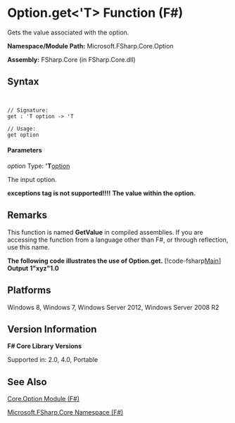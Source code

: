 # Option.get<'T> Function (F#)

Gets the value associated with the option.

**Namespace/Module Path:** Microsoft.FSharp.Core.Option

**Assembly:** FSharp.Core (in FSharp.Core.dll)


## Syntax


```


// Signature:
get : 'T option -> 'T

// Usage:
get option

```



#### Parameters
*option*
Type: **'T**[option](http://msdn.microsoft.com/en-us/library/b08add48-34bf-4410-80a1-ef6a8daddc58)


The input option.



**exceptions tag is not supported!!!!**
**The value within the option.**
## Remarks
This function is named **GetValue** in compiled assemblies. If you are accessing the function from a language other than F#, or through reflection, use this name.

**The following code illustrates the use of Option.get.**
[!code-fsharp[Main](snippets/fsoptions/snippet7.fs)]
**Output**
**1"xyz"1.0**
## Platforms
Windows 8, Windows 7, Windows Server 2012, Windows Server 2008 R2


## Version Information
**F# Core Library Versions**

Supported in: 2.0, 4.0, Portable




## See Also
[Core.Option Module &#40;F&#35;&#41;](Core.Option+Module+%28FSharp%29.md)

[Microsoft.FSharp.Core Namespace &#40;F&#35;&#41;](Microsoft.FSharp.Core+Namespace+%28FSharp%29.md)

